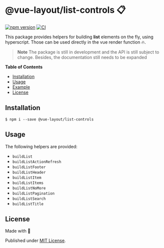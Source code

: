 # @vue-layout/list-controls 📋

[![npm version](https://badge.fury.io/js/@vue-layout%2Flist-controls.svg)](https://badge.fury.io/js/@vue-layout%2Flist-controls)
[![CI](https://github.com/Tada5hi/vue-layout/actions/workflows/main.yml/badge.svg)](https://github.com/Tada5hi/vue-layout/actions/workflows/main.yml)

This package provides helpers for building **list** elements on the fly, using hyperscript.
Those can be used directly in the vue render function 🔥.

> **Note**
> The package is still in development and the API is still subject to change.
> Besides, the documentation still needs to be expanded

**Table of Contents**

- [Installation](#installation)
- [Usage](#usage)
- [Example](#example)
- [License](#license)

## Installation

```
$ npm i --save @vue-layout/list-controls
```

## Usage

The following helpers are provided:

- `buildList`
- `buildListActionRefresh`
- `buildListFooter`
- `buildListHeader`
- `buildListItem`
- `buildListItems`
- `buildListNoMore`
- `buildListPagination`
- `buildListSearch`
- `buildListTitle`

## License

Made with 💚

Published under [MIT License](./LICENSE).
